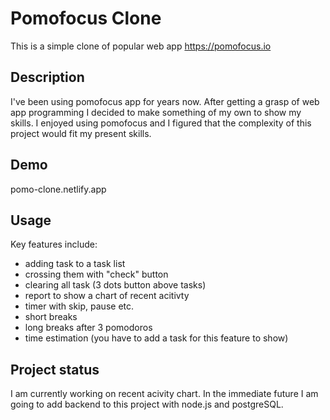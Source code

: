 ﻿
# Pomofocus Clone

This is a simple clone of popular web app https://pomofocus.io 

## Description

I've been using pomofocus app for years now. After getting a grasp of web app programming I decided to make something of my own to show my skills. I enjoyed using pomofocus and I figured that the complexity of this project would fit my present skills.

## Demo

pomo-clone.netlify.app

## Usage

Key features include: 
- adding task to a task list
- crossing them with "check" button
- clearing all task (3 dots button above tasks)
- report to show a chart of recent acitivty
- timer with skip, pause etc.
- short breaks
- long breaks after 3 pomodoros 
- time estimation (you have to add a task for this feature to show)


## Project status

I am currently working on recent acivity chart. In the immediate future I am going to add backend to this project with node.js and postgreSQL.

